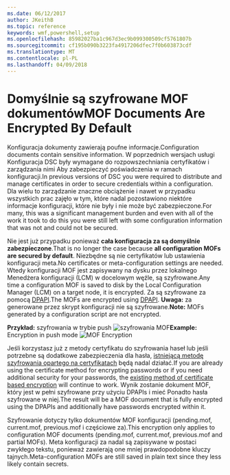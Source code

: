 ```yaml
---
ms.date: 06/12/2017
author: JKeithB
ms.topic: reference
keywords: wmf,powershell,setup
ms.openlocfilehash: 85982027ba1c967d3ec9b099300509cf5761807b
ms.sourcegitcommit: cf195b090b3223fa4917206dfec7f0b603873cdf
ms.translationtype: MT
ms.contentlocale: pl-PL
ms.lasthandoff: 04/09/2018
---
```

# <a name="mof-documents-are-encrypted-by-default"></a><span data-ttu-id="9a166-102">Domyślnie są szyfrowane MOF dokumentów</span><span class="sxs-lookup"><span data-stu-id="9a166-102">MOF Documents Are Encrypted By Default</span></span>

<span data-ttu-id="9a166-103">Konfiguracja dokumenty zawierają poufne informacje.</span><span class="sxs-lookup"><span data-stu-id="9a166-103">Configuration documents contain sensitive information.</span></span> <span data-ttu-id="9a166-104">W poprzednich wersjach usługi Konfiguracja DSC były wymagane do rozpowszechniania certyfikatów i zarządzania nimi Aby zabezpieczyć poświadczenia w ramach konfiguracji.</span><span class="sxs-lookup"><span data-stu-id="9a166-104">In previous versions of DSC you were required to distribute and manage certificates in order to secure credentials within a configuration.</span></span> <span data-ttu-id="9a166-105">Dla wielu to zarządzanie znaczne obciążenie i nawet w przypadku wszystkich prac zajęło w tym, które nadal pozostawiono niektóre informacje konfiguracji, które nie były i nie może być zabezpieczone.</span><span class="sxs-lookup"><span data-stu-id="9a166-105">For many, this was a significant management burden and even with all of the work it took to do this you were still left with some configuration information that was not and could not be secured.</span></span>

<span data-ttu-id="9a166-106">Nie jest już przypadku ponieważ **cała konfiguracja za są domyślnie zabezpieczone**.</span><span class="sxs-lookup"><span data-stu-id="9a166-106">That is no longer the case because **all configuration MOFs are secured by default**.</span></span> <span data-ttu-id="9a166-107">Niezbędne są nie certyfikatów lub ustawienia konfiguracji meta.</span><span class="sxs-lookup"><span data-stu-id="9a166-107">No certificates or meta-configuration settings are needed.</span></span> <span data-ttu-id="9a166-108">Wtedy konfiguracji MOF jest zapisywany na dysku przez lokalnego Menedżera konfiguracji (LCM) w docelowym węźle, są szyfrowane.</span><span class="sxs-lookup"><span data-stu-id="9a166-108">Any time a configuration MOF is saved to disk by the Local Configuration Manager (LCM) on a target node, it is encrypted.</span></span> <span data-ttu-id="9a166-109">Za są szyfrowane za pomocą [DPAPI](https://msdn.microsoft.com/library/ms995355.aspx).</span><span class="sxs-lookup"><span data-stu-id="9a166-109">The MOFs are encrypted using [DPAPI](https://msdn.microsoft.com/library/ms995355.aspx).</span></span> <span data-ttu-id="9a166-110">**Uwaga:** za generowane przez skrypt konfiguracji nie są szyfrowane.</span><span class="sxs-lookup"><span data-stu-id="9a166-110">**Note:** MOFs generated by a configuration script are not encrypted.</span></span>

<span data-ttu-id="9a166-111">**Przykład:** szyfrowania w trybie push ![szyfrowania MOF](../images/MOF_Encryption.jpg)</span><span class="sxs-lookup"><span data-stu-id="9a166-111">**Example:** Encryption in push mode ![MOF Encryption](../images/MOF_Encryption.jpg)</span></span>

<span data-ttu-id="9a166-112">Jeśli korzystasz już z metody certyfikatu do szyfrowania haseł lub jeśli potrzebne są dodatkowe zabezpieczenia dla hasła, [istniejącą metodę szyfrowania opartego na certyfikatach](https://msdn.microsoft.com/powershell/dsc/securemof) będą nadal działać.</span><span class="sxs-lookup"><span data-stu-id="9a166-112">If you are already using the certificate method for encrypting passwords or if you need additional security for your passwords, the [existing method of certificate based encryption](https://msdn.microsoft.com/powershell/dsc/securemof) will continue to work.</span></span> <span data-ttu-id="9a166-113">Wynik zostanie dokument MOF, który jest w pełni szyfrowane przy użyciu DPAPIs i mieć Ponadto hasła szyfrowane w niej.</span><span class="sxs-lookup"><span data-stu-id="9a166-113">The result will be a MOF document that is fully encrypted using the DPAPIs and additionally have passwords encrypted within it.</span></span>

<span data-ttu-id="9a166-114">Szyfrowanie dotyczy tylko dokumentów MOF konfiguracji (pending.mof, current.mof, previous.mof i częściowe za).</span><span class="sxs-lookup"><span data-stu-id="9a166-114">This encryption only applies to configuration MOF documents (pending.mof, current.mof, previous.mof and partial MOFs).</span></span> <span data-ttu-id="9a166-115">Meta konfiguracji za nadal są zapisywane w postaci zwykłego tekstu, ponieważ zawierają one mniej prawdopodobne kluczy tajnych.</span><span class="sxs-lookup"><span data-stu-id="9a166-115">Meta-configuration MOFs are still saved in plain text since they less likely contain secrets.</span></span>